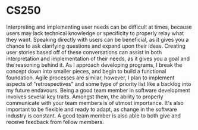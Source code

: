 # CS250
Interpreting and implementing user needs can be difficult at times, because users may lack technical knowledge or specificity to properly relay what they want. Speaking directly with users can be beneficial, as it gives you a chance to ask clarifying questions and expand upon their ideas. Creating user stories based off of these conversations can assist in both interpretation and implementation of their needs, as it gives you a goal and the reasoning behind it. As I approach developing programs, I break the concept down into smaller pieces, and begin to build a functional foundation. Agile processes are similar, however, I plan to implement aspects of "retrospectives" and some type of priority list like a backlog into my future endavours. 
Being a good team member in software development involves several key traits. Amongst them, the ability to properly communicate with your team members is of utmost importance. It's also important to be flexible and ready to adapt, as change in the software industry is constant. A good team member is also able to both give and receive feedback from fellow members. 
